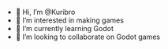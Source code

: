 - 👋 Hi, I’m @Kuribro
- 👀 I’m interested in making games
- 🌱 I’m currently learning Godot
- 💞️ I’m looking to collaborate on Godot games

<!---
Kuribro/Kuribro is a ✨ special ✨ repository because its `README.md` (this file) appears on your GitHub profile.
You can click the Preview link to take a look at your changes.
--->

